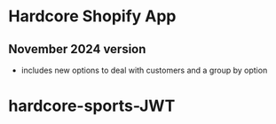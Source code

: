 # Hardcore Shopify App

## November 2024 version

* includes new options to deal with customers and a group by option
# hardcore-sports-JWT
